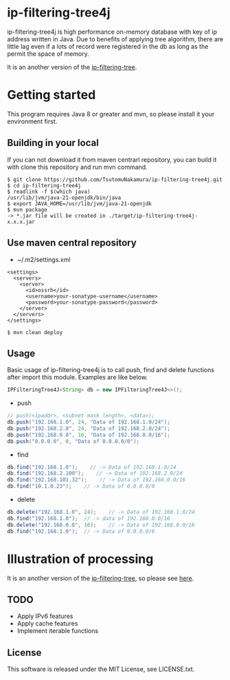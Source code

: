 # ip-filtering-tree4j
ip-filtering-tree4j is high performance on-memory database with key of ip address written in Java.
Due to benefits of applying tree algorithm, there are little lag even if a lots of record were registered in the db as long as the permit the space of memory. 

It is an another version of the [ip-filtering-tree](https://github.com/TsutomuNakamura/ip-filtering-tree).

# Getting started
This program requires Java 8 or greater and mvn, so please install it your environment first.

## Building in your local
If you can not download it from maven centrarl repository, you can build it with clone this repository and run mvn command.

```
$ git clone https://github.com/TsutomuNakamura/ip-filtering-tree4j.git
$ cd ip-filtering-tree4j
$ readlink -f $(which java)
/usr/lib/jvm/java-21-openjdk/bin/java
$ export JAVA_HOME=/usr/lib/jvm/java-21-openjdk
$ mvn package
-> *.jar file will be created in ./target/ip-filtering-tree4j-x.x.x.jar
```

## Use maven central repository
* ~/.m2/settings.xml
```
<settings>
  <servers>
    <server>
      <id>ossrh</id>
      <username>your-sonatype-username</username>
      <password>your-sonatype-password</password>
    </server>
  </servers>
</settings>
```

```
$ mvn clean deploy
```

## Usage
Basic usage of ip-filtering-tree4j is to call push, find and delete functions after import this module. Examples are like below.

```Java
IPFilteringTree4J<String> db = new IPFilteringTree4J<>();
```

* push
```Java
// push(<ipaddr>, <subnet mask length>, <data>);
db.push("192.168.1.0", 24, "Data of 192.168.1.0/24");
db.push("192.168.2.0", 24, "Data of 192.168.2.0/24");
db.push("192.168.0.0", 16, "Data of 192.168.0.0/16");
db.push("0.0.0.0", 0, "Data of 0.0.0.0/0");
```

* find
```Java
db.find("192.168.1.0");    // -> Data of 192.168.1.0/24
db.find("192.168.2.100");    // -> Data of 192.168.2.0/24
db.find("192.168.101.32");    // -> Data of 192.168.0.0/16
db.find("10.1.0.23");    // -> Data of 0.0.0.0/0
```

* delete
```Java
db.delete("192.168.1.0", 24);    // -> Data of 192.168.1.0/24
db.find("192.168.1.0");  // -> data of 192.168.0.0/16
db.delete("192.168.0.0", 16);    // -> Data of 192.168.0.0/16
db.find("192.168.1.0");  // -> Data of 0.0.0.0/0
```

# Illustration of processing
It is an another version of the [ip-filtering-tree](https://github.com/TsutomuNakamura/ip-filtering-tree), so please see [here](https://github.com/TsutomuNakamura/ip-filtering-tree#illustration-of-processing).

## TODO
* Apply IPv6 features
* Apply cache features
* Implement iterable functions

## License
This software is released under the MIT License, see LICENSE.txt.
